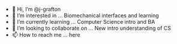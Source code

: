 - 👋 Hi, I’m @j-grafton
- 👀 I’m interested in ... Biomechanical interfaces and learning 
- 🌱 I’m currently learning ... Computer Science intro and BA
- 💞️ I’m looking to collaborate on ... New intro understanding of CS
- 📫 How to reach me ... here 

<!---
j-grafton/j-grafton is a ✨ special ✨ repository because its `README.md` (this file) appears on your GitHub profile.
You can click the Preview link to take a look at your changes.
--->

